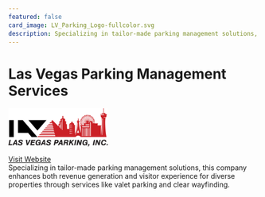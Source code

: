 ```yaml
---
featured: false
card_image: LV_Parking_Logo-fullcolor.svg
description: Specializing in tailor-made parking management solutions, this company enhances both revenue generation and visitor experience for diverse properties through services like valet parking and clear wayfinding.
---
```


# Las Vegas Parking Management Services
<img src="LV_Parking_Logo-fullcolor.svg" alt="Logo" style="max-width: 200px; height: auto;">

<a href="https://lvparking.com/services/parking-management/">Visit Website</a>  
Specializing in tailor-made parking management solutions, this company enhances both revenue generation and visitor experience for diverse properties through services like valet parking and clear wayfinding.
